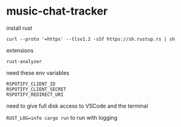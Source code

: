 # music-chat-tracker

install rust
```
curl --proto '=https' --tlsv1.2 -sSf https://sh.rustup.rs | sh
```

extensions
```
rust-analyzer
```


need these env variables
```
RSPOTIFY_CLIENT_ID
RSPOTIFY_CLIENT_SECRET
RSPOTIFY_REDIRECT_URI
```

need to give full disk access to VSCode and the terminal

`RUST_LOG=info cargo run` to run with logging
